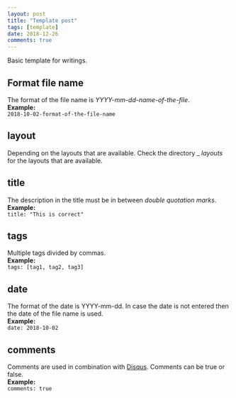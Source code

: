 ```yaml
---
layout: post
title: "Template post"
tags: [template]
date: 2018-12-26
comments: true
---
```


Basic template for writings.  

## Format file name
The format of the file name is _YYYY-mm-dd-name-of-the-file_.  
**Example:**  
`2018-10-02-format-of-the-file-name`

## layout
Depending on the layouts that are available. Check the directory _ _layouts_ for the layouts that are available.

## title
The description in the title must be in between _double quotation marks_.  
**Example:**  
`title: "This is correct"`

## tags
Multiple tags divided by commas.  
**Example:**  
`tags: [tag1, tag2, tag3]`

## date
The format of the date is YYYY-mm-dd. In case the date is not entered then the date of the file name is used.  
**Example:**  
`date: 2018-10-02`

## comments
Comments are used in combination with [Disqus](https://disqus.com/). Comments can be true or false.  
**Example:**  
`comments: true`
